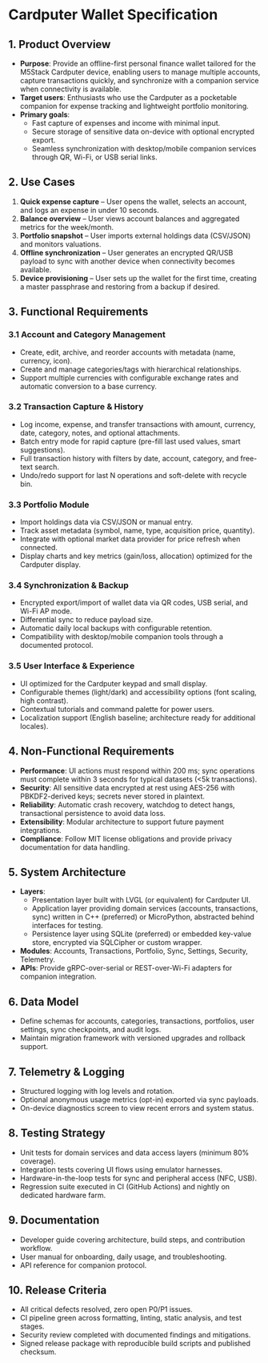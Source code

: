 # Cardputer Wallet Specification

## 1. Product Overview
- **Purpose**: Provide an offline-first personal finance wallet tailored for the M5Stack Cardputer device, enabling users to manage multiple accounts, capture transactions quickly, and synchronize with a companion service when connectivity is available.
- **Target users**: Enthusiasts who use the Cardputer as a pocketable companion for expense tracking and lightweight portfolio monitoring.
- **Primary goals**:
  - Fast capture of expenses and income with minimal input.
  - Secure storage of sensitive data on-device with optional encrypted export.
  - Seamless synchronization with desktop/mobile companion services through QR, Wi-Fi, or USB serial links.

## 2. Use Cases
1. **Quick expense capture** – User opens the wallet, selects an account, and logs an expense in under 10 seconds.
2. **Balance overview** – User views account balances and aggregated metrics for the week/month.
3. **Portfolio snapshot** – User imports external holdings data (CSV/JSON) and monitors valuations.
4. **Offline synchronization** – User generates an encrypted QR/USB payload to sync with another device when connectivity becomes available.
5. **Device provisioning** – User sets up the wallet for the first time, creating a master passphrase and restoring from a backup if desired.

## 3. Functional Requirements
### 3.1 Account and Category Management
- Create, edit, archive, and reorder accounts with metadata (name, currency, icon).
- Create and manage categories/tags with hierarchical relationships.
- Support multiple currencies with configurable exchange rates and automatic conversion to a base currency.

### 3.2 Transaction Capture & History
- Log income, expense, and transfer transactions with amount, currency, date, category, notes, and optional attachments.
- Batch entry mode for rapid capture (pre-fill last used values, smart suggestions).
- Full transaction history with filters by date, account, category, and free-text search.
- Undo/redo support for last N operations and soft-delete with recycle bin.

### 3.3 Portfolio Module
- Import holdings data via CSV/JSON or manual entry.
- Track asset metadata (symbol, name, type, acquisition price, quantity).
- Integrate with optional market data provider for price refresh when connected.
- Display charts and key metrics (gain/loss, allocation) optimized for the Cardputer display.

### 3.4 Synchronization & Backup
- Encrypted export/import of wallet data via QR codes, USB serial, and Wi-Fi AP mode.
- Differential sync to reduce payload size.
- Automatic daily local backups with configurable retention.
- Compatibility with desktop/mobile companion tools through a documented protocol.

### 3.5 User Interface & Experience
- UI optimized for the Cardputer keypad and small display.
- Configurable themes (light/dark) and accessibility options (font scaling, high contrast).
- Contextual tutorials and command palette for power users.
- Localization support (English baseline; architecture ready for additional locales).

## 4. Non-Functional Requirements
- **Performance**: UI actions must respond within 200 ms; sync operations must complete within 3 seconds for typical datasets (<5k transactions).
- **Security**: All sensitive data encrypted at rest using AES-256 with PBKDF2-derived keys; secrets never stored in plaintext.
- **Reliability**: Automatic crash recovery, watchdog to detect hangs, transactional persistence to avoid data loss.
- **Extensibility**: Modular architecture to support future payment integrations.
- **Compliance**: Follow MIT license obligations and provide privacy documentation for data handling.

## 5. System Architecture
- **Layers**:
  - Presentation layer built with LVGL (or equivalent) for Cardputer UI.
  - Application layer providing domain services (accounts, transactions, sync) written in C++ (preferred) or MicroPython, abstracted behind interfaces for testing.
  - Persistence layer using SQLite (preferred) or embedded key-value store, encrypted via SQLCipher or custom wrapper.
- **Modules**: Accounts, Transactions, Portfolio, Sync, Settings, Security, Telemetry.
- **APIs**: Provide gRPC-over-serial or REST-over-Wi-Fi adapters for companion integration.

## 6. Data Model
- Define schemas for accounts, categories, transactions, portfolios, user settings, sync checkpoints, and audit logs.
- Maintain migration framework with versioned upgrades and rollback support.

## 7. Telemetry & Logging
- Structured logging with log levels and rotation.
- Optional anonymous usage metrics (opt-in) exported via sync payloads.
- On-device diagnostics screen to view recent errors and system status.

## 8. Testing Strategy
- Unit tests for domain services and data access layers (minimum 80% coverage).
- Integration tests covering UI flows using emulator harnesses.
- Hardware-in-the-loop tests for sync and peripheral access (NFC, USB).
- Regression suite executed in CI (GitHub Actions) and nightly on dedicated hardware farm.

## 9. Documentation
- Developer guide covering architecture, build steps, and contribution workflow.
- User manual for onboarding, daily usage, and troubleshooting.
- API reference for companion protocol.

## 10. Release Criteria
- All critical defects resolved, zero open P0/P1 issues.
- CI pipeline green across formatting, linting, static analysis, and test stages.
- Security review completed with documented findings and mitigations.
- Signed release package with reproducible build scripts and published checksum.
